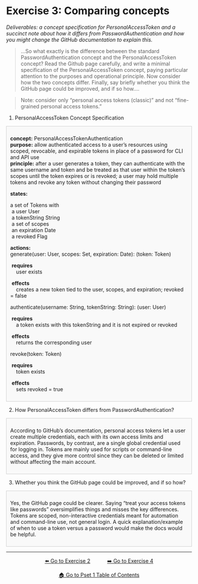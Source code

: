 
# Exercise 3: Comparing concepts


*Deliverables: a concept specification for PersonalAccessToken and a succinct note about how it differs from PasswordAuthentication and how you might change the GitHub documentation to explain this.*

> ...So what exactly is the difference between the standard PasswordAuthentication concept and the PersonalAccessToken concept? Read the Github page carefully, and write a minimal specification of the PersonalAccessToken concept, paying particular attention to the purposes and operational principle. Now consider how the two concepts differ. Finally, say briefly whether you think the GitHub page could be improved, and if so how....

> Note: consider only “personal access tokens (classic)” and not “fine-grained personal access tokens.”

1. PersonalAccessToken Concept Specification

<div style="border: 1px solid #ccc; padding: 10px; background-color: #f9f9f9;">

**concept:** PersonalAccessTokenAuthentication  
**purpose:** allow authenticated access to a user’s resources using scoped, revocable, and expirable tokens in place of a password for CLI and API use  
**principle:** after a user generates a token, they can authenticate with the same username and token and be treated as that user within the token’s scopes until the token expires or is revoked; a user may hold multiple tokens and revoke any token without changing their password

**states:**

a set of Tokens with  
&nbsp;a user User  
&nbsp;a tokenString String  
&nbsp;a set of scopes  
&nbsp;an expiration Date  
&nbsp;a revoked Flag  

**actions:**  
generate(user: User, scopes: Set, expiration: Date): (token: Token)  

&nbsp;**requires**  
&nbsp;&nbsp;&nbsp;&nbsp;user exists  

&nbsp;**effects**  
&nbsp;&nbsp;&nbsp;&nbsp;creates a new token tied to the user, scopes, and expiration; revoked = false  

authenticate(username: String, tokenString: String): (user: User)  

&nbsp;**requires**  
&nbsp;&nbsp;&nbsp;&nbsp;a token exists with this tokenString and it is not expired or revoked  

&nbsp;**effects**  
&nbsp;&nbsp;&nbsp;&nbsp;returns the corresponding user  

revoke(token: Token)  

&nbsp;**requires**  
&nbsp;&nbsp;&nbsp;&nbsp;token exists  

&nbsp;**effects**  
&nbsp;&nbsp;&nbsp;&nbsp;sets revoked = true  

</div>


2. How PersonalAccessToken differs from PasswordAuthentication?

<div style="border: 1px solid #ccc; padding: 10px; background-color: #f9f9f9;">

According to GitHub’s documentation, personal access tokens let a user create multiple credentials, each with its own access limits and expiration. Passwords, by contrast, are a single global credential used for logging in. Tokens are mainly used for scripts or command-line access, and they give more control since they can be deleted or limited without affecting the main account.  
</div>


3. Whether you think the GitHub page could be improved, and if so how?

<div style="border: 1px solid #ccc; padding: 10px; background-color: #f9f9f9;">

Yes, the GitHub page could be clearer. Saying “treat your access tokens like passwords” oversimplifies things and misses the key differences. Tokens are scoped, non-interactive credentials meant for automation and command-line use, not general login. A quick explanation/example of when to use a token versus a password would make the docs would be helpful.
</div>



---

<div align="center">
  <a href="./exercise3.md">⬅️ Go to Exercise 2</a>&emsp;&emsp;&emsp;
  <a href="./exercise4.md">➡️ Go to Exercise 4</a>
</div>

<div align="center" style="margin-top: 1em;">
  <a href="../pset1.md">🏠 Go to Pset 1 Table of Contents</a>
</div>